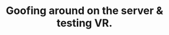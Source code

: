 ---
title: "Goofing around on the server & testing VR."
streamDate: 3-10-2024
game: "Minecraft"
vodUrl: "https://www.youtube.com/watch?v=MtwbRNB8I4g"
thumbnail: "https://img.youtube.com/vi/MtwbRNB8I4g/maxresdefault.jpg"
duration: "2:22:50"
---